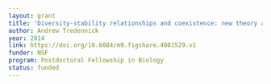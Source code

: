 ```yaml
---
layout: grant
title: 'Diversity-stability relationships and coexistence: new theory and empirical tests'
author: Andrew Tredennick
year: 2014
link: https://doi.org/10.6084/m9.figshare.4981529.v1
funder: NSF
program: Postdoctoral Fellowship in Biology
status: funded
---
```


